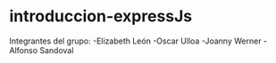 # introduccion-expressJs
Integrantes del grupo:
-Elizabeth León
-Oscar Ulloa
-Joanny Werner
-Alfonso Sandoval
